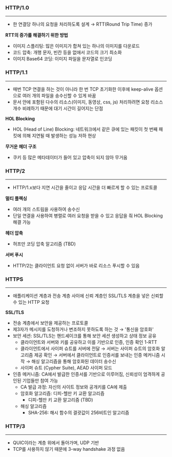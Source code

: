 ### HTTP/1.0
---
- 한 연결당 하나의 요청을 처리하도록 설계 → RTT(Round Trip Time) 증가

**RTT의 증가를 해결하기 위한 방법**
- 이미지 스플리팅: 많은 이미지가 합쳐 있는 하나의 이미지를 다운로드
- 코드 압축: 개행 문자, 빈칸 등을 없애서 코드의 크기 최소화
- 이미지 Base64 코딩: 이미지 파일을 문자열로 인코딩

### HTTP/1.1
---
- 매번 TCP 연결을 하는 것이 아니라 한 번 TCP 초기화한 이후에 keep-alive 옵션으로 여러 개의 파일을 송수신할 수 있게 바꿈
- 문서 안에 포함된 다수의 리소스(이미지, 동영상, css, js) 처리하려면 요청 리소스 개수 비례하기 때문에 대기 시간이 길어지는 단점

**HOL Blocking**
- HOL (Head of Line) Blocking: 네트워크에서 같은 큐에 있는 패킷이 첫 번째 패킷에 의해 지연될 때 발생하는 성능 저하 현상

**무거운 헤더 구조**
- 쿠키 등 많은 메타데이터가 들어 있고 압축이 되지 않아 무거움

### HTTP/2
---
- HTTP/1.x보다 지연 시간을 줄이고 응답 시간을 더 빠르게 할 수 있는 프로토콜

**멀티 플렉싱**
- 여러 개의 스트림을 사용하여 송수신
- 단일 연결을 사용하여 병렬로 여러 요청을 받을 수 있고 응답을 줘 HOL Blocking 해결 가능

**헤더 압축**
- 허프만 코딩 압축 알고리즘 (TBD)

**서버 푸시**
- HTTP/2는 클라이언트 요청 없이 서버가 바로 리소스 푸시할 수 있음

### HTTPS
---
- 애플리케이션 계층과 전송 계층 사이에 신뢰 계층인 SSL/TLS 계층을 넣은 신뢰할 수 있는 HTTP 요청

**SSL/TLS**
- 전송 계층에서 보안을 제공하는 프로토콜
- 제3자가 메시지를 도청하거나 변조하지 못하도록 하는 것 → '통신을 암호화'
- 보안 세션: SSL/TLS는 핸드셰이크를 통해 보안 세션 생성하고 상태 정보 공유
	- 클라이언트와 서버와 키를 공유하고 이를 기반으로 인증, 인증 확인 1-RTT
	- 클라이언트에서 사이퍼 슈트를 서버에 전달 → 서버는 사이퍼 슈트의 암호화 알고리즘 제공 확인 → 서버에서 클라이언트로 인증서를 보내는 인증 메커니즘 시작 → 해싱 알고리즘을 통해 암호화된 데이터 송수신
	- 사이퍼 슈트 (Cypher Suite), AEAD 사이퍼 모드
-  인증 메커니즘: CA에서 발급한 인증서를 기반으로 이루어짐, 신뢰성이 엄격하게 공인된 기업들만 참여 가능
	- CA 발급 과정: 자신의 사이트 정보와 공개키를 CA에 제출
	- 암호화 알고리즘: 디피-헬만 키 교환 알고리즘
		- 디피-헬만 키 교환 알고리즘 (TBD)
	- 해싱 알고리즘
		- SHA-256: 해시 함수의 결괏값이 256비트인 알고리즘

### HTTP/3
---
- QUIC이라는 계층 위에서 돌아가며, UDP 기반
- TCP를 사용하지 않기 때문에 3-way handshake 과정 없음
